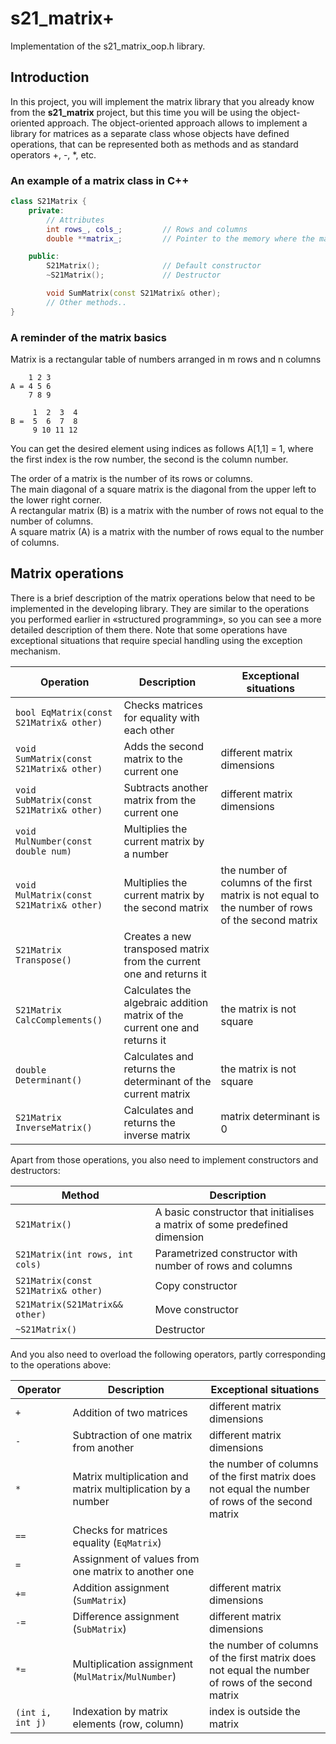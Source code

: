 # s21_matrix+

Implementation of the s21_matrix_oop.h library.

## Introduction

In this project, you will implement the matrix library that you already know from the **s21_matrix** project, but this
time you will be using the object-oriented approach. The object-oriented approach allows to implement a library for
matrices as a separate class whose objects have defined operations, that can be represented both as methods and as
standard operators +, -, *, etc.

### An example of a matrix class in C++

```cpp
class S21Matrix {
    private:
        // Attributes
        int rows_, cols_;         // Rows and columns
        double **matrix_;         // Pointer to the memory where the matrix is allocated

    public:
        S21Matrix();              // Default constructor
        ~S21Matrix();             // Destructor

        void SumMatrix(const S21Matrix& other); 
        // Other methods..
}
```

### A reminder of the matrix basics

Matrix is a rectangular table of numbers arranged in m rows and n columns

```
    1 2 3
A = 4 5 6
    7 8 9
```

```
     1  2  3  4
В =  5  6  7  8
     9 10 11 12
```

You can get the desired element using indices as follows A[1,1] = 1, where the first index is the row number, the second
is the column number.

The order of a matrix is the number of its rows or columns. \
The main diagonal of a square matrix is the diagonal from the upper left to the lower right corner. \
A rectangular matrix (B) is a matrix with the number of rows not equal to the number of columns. \
A square matrix (A) is a matrix with the number of rows equal to the number of columns.

## Matrix operations

There is a brief description of the matrix operations below that need to be implemented in the developing library.
They are similar to the operations you performed earlier in «structured programming», so you can see a more detailed
description of them there.
Note that some operations have exceptional situations that require special handling using the exception mechanism.

| Operation                                | Description                                                                | Exceptional situations                                                                            |
|------------------------------------------|----------------------------------------------------------------------------|---------------------------------------------------------------------------------------------------|
| `bool EqMatrix(const S21Matrix& other)`  | Checks matrices for equality with each other                               |                                                                                                   |
| `void SumMatrix(const S21Matrix& other)` | Adds the second matrix to the current one                                  | different matrix dimensions                                                                       |
| `void SubMatrix(const S21Matrix& other)` | Subtracts another matrix from the current one                              | different matrix dimensions                                                                       |
| `void MulNumber(const double num) `      | Multiplies the current matrix by a number                                  |                                                                                                   |
| `void MulMatrix(const S21Matrix& other)` | Multiplies the current matrix by the second matrix                         | the number of columns of the first matrix is not equal to the number of rows of the second matrix |
| `S21Matrix Transpose()`                  | Creates a new transposed matrix from the current one and returns it        |                                                                                                   |
| `S21Matrix CalcComplements()`            | Calculates the algebraic addition matrix of the current one and returns it | the matrix is not square                                                                          |
| `double Determinant()`                   | Calculates and returns the determinant of the current matrix               | the matrix is not square                                                                          |
| `S21Matrix InverseMatrix()`              | Calculates and returns the inverse matrix                                  | matrix determinant is 0                                                                           |

Apart from those operations, you also need to implement constructors and destructors:

| Method                              | Description                                                                |
|-------------------------------------|----------------------------------------------------------------------------|
| `S21Matrix()`                       | A basic constructor that initialises a matrix of some predefined dimension |  
| `S21Matrix(int rows, int cols) `    | Parametrized constructor with number of rows and columns                   |
| `S21Matrix(const S21Matrix& other)` | Copy constructor                                                           |
| `S21Matrix(S21Matrix&& other)`      | Move constructor                                                           |
| `~S21Matrix()`                      | Destructor                                                                 |

And you also need to overload the following operators, partly corresponding to the operations above:

| Operator         | Description                                                 | Exceptional situations                                                                           |
|------------------|-------------------------------------------------------------|--------------------------------------------------------------------------------------------------|
| `+`              | Addition of two matrices                                    | different matrix dimensions                                                                      |
| `-`              | Subtraction of one matrix from another                      | different matrix dimensions                                                                      |
| `*`              | Matrix multiplication and matrix multiplication by a number | the number of columns of the first matrix does not equal the number of rows of the second matrix |
| `==`             | Checks for matrices equality (`EqMatrix`)                   |                                                                                                  |
| `=`              | Assignment of values from one matrix to another one         |                                                                                                  |
| `+=`             | Addition assignment (`SumMatrix`)                           | different matrix dimensions                                                                      |
| `-=`             | Difference assignment (`SubMatrix`)                         | different matrix dimensions                                                                      |
| `*=`             | Multiplication assignment (`MulMatrix`/`MulNumber`)         | the number of columns of the first matrix does not equal the number of rows of the second matrix |
| `(int i, int j)` | Indexation by matrix elements (row, column)                 | index is outside the matrix                                                                      |
